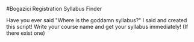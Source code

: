#Bogazici Registration Syllabus Finder

Have you ever said "Where is the goddamn syllabus?" I said and created this script! Write your course name and get your syllabus immediately! (If there exist one)
